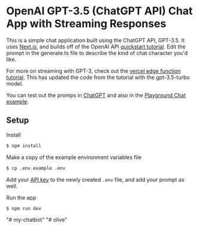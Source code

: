 # OpenAI GPT-3.5 (ChatGPT API) Chat App with Streaming Responses

This is a simple chat application built using the ChatGPT API, GPT-3.5. It uses [Next.js](https://nextjs.org/), and builds off of the OpenAI API [quickstart tutorial](https://beta.openai.com/docs/quickstart). Edit the prompt in the generate.ts file to describe the kind of chat character you'd like.

For more on streaming with GPT-3, check out the [vercel edge function tutorial](https://vercel.com/blog/gpt-3-app-next-js-vercel-edge-functions). This has updated the code from the tutorial with the gpt-3.5-turbo model.

You can test out the promps in [ChatGPT](https://chat.openai.com/) and also in the [Playground Chat example](https://platform.openai.com/playground/p/default-chat?mode=chat).

## Setup

Install

```bash
$ npm install
```

Make a copy of the example environment variables file

```bash
$ cp .env.example .env
```

Add your [API key](https://beta.openai.com/account/api-keys) to the newly created `.env` file, and add your prompt as well.

Run the app

```bash
$ npm run dev
```
"# my-chatbot" 
"# olive" 

